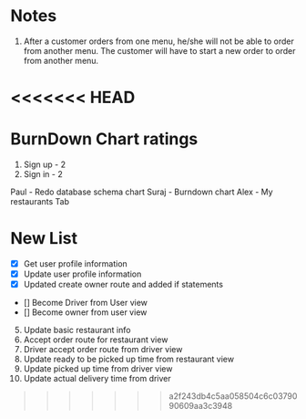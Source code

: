 # Notes
1. After a customer orders from one menu, he/she will not be able to order from another menu. The customer will have to start a new order to order from another menu.


<<<<<<< HEAD
=======

# BurnDown Chart ratings

1. Sign up - 2
2. Sign in - 2


Paul - Redo database schema chart
Suraj - Burndown chart
Alex - My restaurants Tab




# New List

- [x] Get user profile information
- [x] Update user profile information
- [x] Updated create owner route and added if statements
- [] Become Driver from User view
- [] Become owner from user view
5. Update basic restaurant info
6. Accept order route for restaurant view
7. Driver accept order route from driver view
8. Update ready to be picked up time from restaurant view
9. Update picked up time from driver view
10. Update actual delivery time from driver


>>>>>>> a2f243db4c5aa058504c6c0379090609aa3c3948
